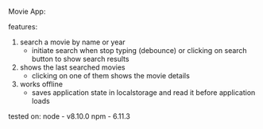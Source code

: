 Movie App:

features: 
1. search a movie by name or year
    - initiate search when stop typing (debounce) or clicking on search button to show search     results
2. shows the last searched movies
    - clicking on one of them shows the movie details
3. works offline
    - saves application state in localstorage and read it before application loads

tested on:
node - v8.10.0
npm - 6.11.3
